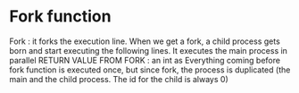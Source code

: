 # Fork function 
Fork : it forks the execution line.
    When we get a fork, a child process gets born and start executing the following lines.
    It executes the main process in parallel
RETURN  VALUE FROM FORK : an int as 
Everything coming before fork function is executed once, but since fork, the process is duplicated (the main and the child process. The id for the child is always 0)